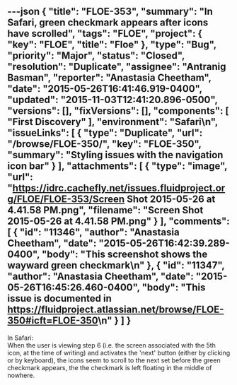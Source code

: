 ---json
{
  "title": "FLOE-353",
  "summary": "In Safari, green checkmark appears after icons have scrolled",
  "tags": "FLOE",
  "project": {
    "key": "FLOE",
    "title": "Floe"
  },
  "type": "Bug",
  "priority": "Major",
  "status": "Closed",
  "resolution": "Duplicate",
  "assignee": "Antranig Basman",
  "reporter": "Anastasia Cheetham",
  "date": "2015-05-26T16:41:46.919-0400",
  "updated": "2015-11-03T12:41:20.896-0500",
  "versions": [],
  "fixVersions": [],
  "components": [
    "First Discovery"
  ],
  "environment": "Safari\n",
  "issueLinks": [
    {
      "type": "Duplicate",
      "url": "/browse/FLOE-350/",
      "key": "FLOE-350",
      "summary": "Styling issues with the navigation icon bar"
    }
  ],
  "attachments": [
    {
      "type": "image",
      "url": "https://idrc.cachefly.net/issues.fluidproject.org/FLOE/FLOE-353/Screen Shot 2015-05-26 at 4.41.58 PM.png",
      "filename": "Screen Shot 2015-05-26 at 4.41.58 PM.png"
    }
  ],
  "comments": [
    {
      "id": "11346",
      "author": "Anastasia Cheetham",
      "date": "2015-05-26T16:42:39.289-0400",
      "body": "This screenshot shows the wayward green checkmark\n"
    },
    {
      "id": "11347",
      "author": "Anastasia Cheetham",
      "date": "2015-05-26T16:45:26.460-0400",
      "body": "This issue is documented in <https://fluidproject.atlassian.net/browse/FLOE-350#icft=FLOE-350>\n"
    }
  ]
}
---
In Safari:\
When the user is viewing step 6 (i.e. the screen associated with the 5th icon, at the time of writing) and activates the 'next' button (either by clicking or by keyboard), the icons seem to scroll to the next set before the green checkmark appears, the the checkmark is left floating in the middle of nowhere.

        